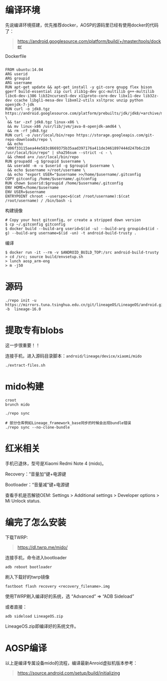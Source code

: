 # 编译环境

先说编译环境搭建，优先推荐docker，AOSP的源码里已经有使用docker的代码了：
> https://android.googlesource.com/platform/build/+/master/tools/docker

Dockerfile
```

FROM ubuntu:14.04
ARG userid
ARG groupid
ARG username
RUN apt-get update && apt-get install -y git-core gnupg flex bison gperf build-essential zip curl zlib1g-dev gcc-multilib g++-multilib libc6-dev-i386 lib32ncurses5-dev x11proto-core-dev libx11-dev lib32z-dev ccache libgl1-mesa-dev libxml2-utils xsltproc unzip python openjdk-7-jdk
RUN curl -o jdk8.tgz https://android.googlesource.com/platform/prebuilts/jdk/jdk8/+archive/master.tar.gz \
 && tar -zxf jdk8.tgz linux-x86 \
 && mv linux-x86 /usr/lib/jvm/java-8-openjdk-amd64 \
 && rm -rf jdk8.tgz
RUN curl -o /usr/local/bin/repo https://storage.googleapis.com/git-repo-downloads/repo \
 && echo "d06f33115aea44e583c8669375b35aad397176a411de3461897444d247b6c220  /usr/local/bin/repo" | sha256sum --strict -c - \
 && chmod a+x /usr/local/bin/repo
RUN groupadd -g $groupid $username \
 && useradd -m -u $userid -g $groupid $username \
 && echo $username >/root/username \
 && echo "export USER="$username >>/home/$username/.gitconfig
COPY gitconfig /home/$username/.gitconfig
RUN chown $userid:$groupid /home/$username/.gitconfig
ENV HOME=/home/$username
ENV USER=$username
ENTRYPOINT chroot --userspec=$(cat /root/username):$(cat /root/username) / /bin/bash -i
```

构建镜像

```
# Copy your host gitconfig, or create a stripped down version
$ cp ~/.gitconfig gitconfig
$ docker build --build-arg userid=$(id -u) --build-arg groupid=$(id -g) --build-arg username=$(id -un) -t android-build-trusty .
```

编译

```
$ docker run -it --rm -v $ANDROID_BUILD_TOP:/src android-build-trusty
> cd /src; source build/envsetup.sh
> lunch aosp_arm-eng
> m -j50
```

# 源码

```
./repo init -u https://mirrors.tuna.tsinghua.edu.cn/git/lineageOS/LineageOS/android.git -b  lineage-16.0
```

# 提取专有blobs

这一步很重要！！

连接手机，进入源码目录脚本：`android/lineage/device/xiaomi/mido`
```
./extract-files.sh
```
# mido构建

```
croot
brunch mido
```

```
./repo sync

# 部分仓库例如Lineage_framework_base同步的时候会出现bundle错误
./repo sync --no-clone-bundle
```

# 红米相关

手机已退休，型号是Xiaomi Redmi Note 4 (mido)。

Recovery：”音量加“键+电源键

Bootloader：“音量减”键+电源键

查看手机是否解锁OEM:
Settings > Additional settings > Developer options > Mi Unlock status.

# 编完了怎么安装

下载TWRP:
> https://dl.twrp.me/mido/

连接手机，命令进入bootloader
```
adb reboot bootloader
```
刷入下载好的twrp镜像
```
fastboot flash recovery <recovery_filename>.img
```

使用TWRP刷入编译好的系统，选 “Advanced” => “ADB Sideload”

或者直接：
```
adb sideload LineageOS.zip
```
LineageOS.zip即编译好的系统文件。


# AOSP编译

以上是编译专属设备mido的流程，编译最新Anroid虚拟机版本参考：

> https://source.android.com/setup/build/initializing

